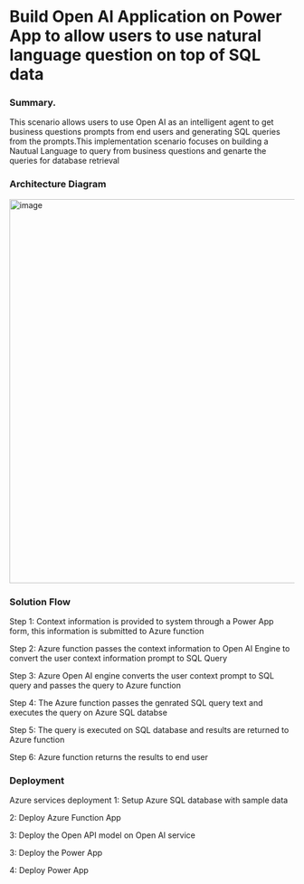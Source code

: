 # Build Open AI Application on Power App to allow users to use natural language question on top of SQL data
### Summary.

This scenario allows users to use Open AI as an intelligent agent to get business questions prompts from end users and generating SQL queries from the prompts.This implementation scenario focuses on building a Nautual Language to query from business questions and genarte the queries for database retrieval 
### Architecture Diagram
<img width="679" alt="image" src="https://user-images.githubusercontent.com/50298139/222238765-ee9c9e9c-c3e7-44d0-9de7-68f63aed652f.png">

### Solution Flow

Step 1: Context information is provided to system through a Power App form, this information is submitted to Azure function

Step 2: Azure function passes the context information to Open AI Engine to convert the user context information prompt to SQL Query

Step 3: Azure Open AI engine converts the user context prompt to SQL query and passes the query to Azure function

Step 4: The Azure function passes the genrated SQL query text and executes the query on Azure SQL databse 

Step 5: The query is executed on SQL database and results are returned to Azure function

Step 6: Azure function returns the results to end user 

### Deployment
Azure services deployment
1: Setup Azure SQL database with sample data

2: Deploy Azure Function App

3: Deploy the Open API model on Open AI service

3: Deploy the Power App

4: Deploy  Power App

